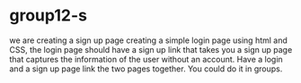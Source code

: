 # group12-s
we are creating a sign up page 
creating a simple login page using html and CSS, the login page should have a sign up link that takes you a sign up page that captures the information of the user without an account.
Have a login and a sign up page link the two pages together.
You could do it in groups.
